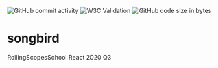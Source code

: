 ![GitHub commit activity](https://img.shields.io/github/commit-activity/m/tensegrity666/songbird?style=flat-square)
![W3C Validation](https://img.shields.io/w3c-validation/html?style=flat-square&targetUrl=https%3A%2F%2Fapp.netlify.com%2Fsites%2Ftensegrity666-songbird%2Foverview)
![GitHub code size in bytes](https://img.shields.io/github/languages/code-size/tensegrity666/songbird?style=flat-square)

# songbird
RollingScopesSchool React 2020 Q3
